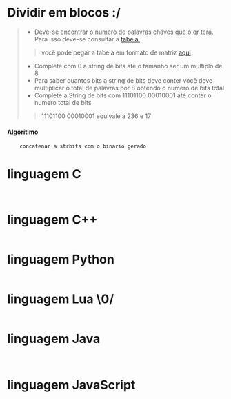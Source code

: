 # Dividir em blocos :/

> - Deve-se encontrar o numero de palavras chaves que o qr terá. Para isso deve-se consultar a [tabela ](table.md).
> > você pode pegar a tabela em formato de matriz [aqui](tablematriz.md)
> - Complete com 0 a string de bits ate o tamanho ser um multiplo de 8
> - Para saber quantos bits a string de bits deve conter você deve multiplicar o total de palavras por 8 obtendo o numero de bits total
> - Complete a String de bits com 11101100 00010001 até conter o numero total de bits
> > 11101100 00010001 equivale a 236 e 17




####  Algoritimo
 
```python
    concatenar a strbits com o binario gerado 
```

# linguagem C
```C



```
# linguagem C++ 
```Cpp

```
# linguagem Python
```Python

```
# linguagem Lua \0/
```lua

```
# linguagem Java
```Java
 
```
# linguagem JavaScript
```javaScript

```
